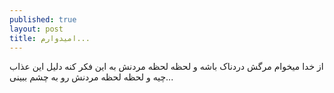```yaml
---
published: true
layout: post
title: امیدوارم...
---
```


از خدا میخوام مرگش دردناک باشه و لحظه لحظه مردنش به این فکر کنه دلیل این عذاب چیه و لحظه لحظه مردنش رو به چشم ببینی...
